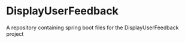# DisplayUserFeedback
A repository containing spring boot files for the DisplayUserFeedback project
